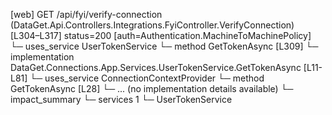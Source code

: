 [web] GET /api/fyi/verify-connection  (DataGet.Api.Controllers.Integrations.FyiController.VerifyConnection)  [L304–L317] status=200 [auth=Authentication.MachineToMachinePolicy]
  └─ uses_service UserTokenService
    └─ method GetTokenAsync [L309]
      └─ implementation DataGet.Connections.App.Services.UserTokenService.GetTokenAsync [L11-L81]
        └─ uses_service ConnectionContextProvider
          └─ method GetTokenAsync [L28]
            └─ ... (no implementation details available)
  └─ impact_summary
    └─ services 1
      └─ UserTokenService

